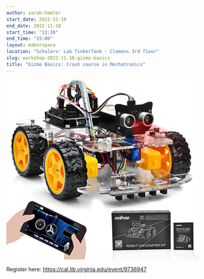 ```yaml
---
author: sarah-hemler
start_date: 2022-11-10
end_date: 2022-11-10
start_time: "13:30"
end_time: "15:00"
layout: makerspace
location: "Scholars' Lab TinkerTank - Clemons 3rd floor"
slug: workshop-2022-11-10-gizmo-basics
title: "Gizmo Basics: Crash course in Mechatronics"
---
```


![Gizmo Basics: Crash course in Mechatronics](/assets/post-media/workshops/mechatronics.jpg)



Register here: [https://cal.lib.virginia.edu/event/9736947 ](https://cal.lib.virginia.edu/event/9736947)
